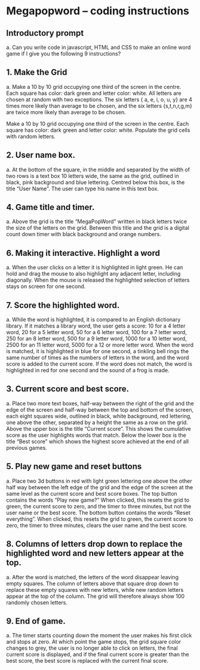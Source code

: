 # Megapopword – coding instructions

## Introductory prompt 
a.	Can you write code in javascript, HTML and CSS to make an online word game if I give you the following 9 instructions?

## 1.	Make the Grid
a.	Make a 10 by 10 grid occupying one third of the screen in the centre.  Each square has color: dark green and letter color: white.  All letters are chosen at random with two exceptions. The six letters { a, e, i, o, u, y} are 4 times more likely than average to be chosen, and the six letters {s,t,n,r,g,m}  are twice more likely than average to be chosen.

Make a 10 by 10 grid occupying one third of the screen in the centre. Each square has color: dark green and letter color: white. Populate the grid cells with random letters.

## 2.	User name box.
a.	At the bottom of the square, in the middle and separated by the width of two rows is a text box 10 letters wide, the same as the grid, outlined in black, pink background and blue lettering.  Centred below this box, is the title “User Name”. The user can type his name in this text box.

## 4.	Game title and timer.
a.	Above the grid is the title “MegaPopWord” written in black letters twice the size of the letters on the grid.  Between this title and the grid is a digital count down timer with black background and orange numbers. 

## 6.	Making it interactive. Highlight a word
a.	When the user clicks on a letter it is highlighted in light green.  He can hold and drag the mouse to also highlight any adjacent letter, including diagonally. When the mouse is released the highlighted selection of letters stays on screen for one second.

## 7.	Score the highlighted word.
a.	While the word is highlighted, it is compared to an English dictionary library.  If it matches a library word, the user gets a score: 10 for a 4 letter word, 20 for a 5 letter word, 50 for a 6 letter word, 100 for a 7 letter word, 250 for an 8 letter word, 500 for a 9 letter word, 1000 for a 10 letter word, 2500 for an 11 letter word, 5000 for a 12 or more letter word.  When the word is matched, it is highlighted in blue for one second,  a tinkling bell rings the same number of times as the numbers of letters in the word, and the word score is added to the current score.  If the word does not match, the word is highlighted in red for one second and the sound of a frog is made.

## 3.	Current score and best score.
a.	Place two more text boxes, half-way between the right of the grid and the edge of the screen and half-way between the top and bottom of the screen, each eight squares wide, outlined in black, white background, red lettering, one above the other, separated by a height the same as a row on the grid.  Above the upper box is the title “Current score”.  This shows the cumulative score as the user highlights words that match.  Below the lower box is the title “Best score” which shows the highest score achieved at the end of all previous games.

## 5.	Play new game and reset buttons
a.	Place two 3d buttons in red with light green lettering one above the other half way between the left edge of the grid and the edge of the screen at the same level as the current score and best score boxes.  The top button contains the words “Play new game?” When clicked, this resets the grid to green, the current score to zero, and the timer to three minutes, but not the user name or the best score. The bottom button contains the words “Reset everything”.  When clicked, this resets the grid to green, the current score to zero, the timer to three minutes, clears the user name and the best score. 

## 8.	Columns of letters drop down to replace the highlighted word and new letters appear at the top.  
a.	After the word is matched, the letters of the word disappear leaving empty squares.  The column of letters above that square drop down to replace these empty squares with new letters, while new random letters appear at the top of the column.  The grid will therefore always show 100 randomly chosen letters.

## 9.	End of game.
a.	The timer starts counting down the moment the user makes his first click and stops at zero.  At which point the game stops, the grid square color changes to grey, the user is no longer able to click on letters, the final current score is displayed, and if the final current score is greater than the best score, the best score is replaced with the current final score.




